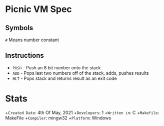 # Picnic VM Spec

## Symbols

`#` Means number constant

## Instructions

+ `PUSH`    - Push an 8 bit number onto the stack
+ `ADD`    - Pops last two numbers off of the stack, adds, pushes results
+ `HLT`    - Pops stack and returns result as an exit code

# Stats

+`Created Date`: 4th Of May, 2021
+`Developers`: 1
+`Written in`: C
+`Makefile`: MakeFile
+`Compiler`: mingw32
+`Platform`: Windows
